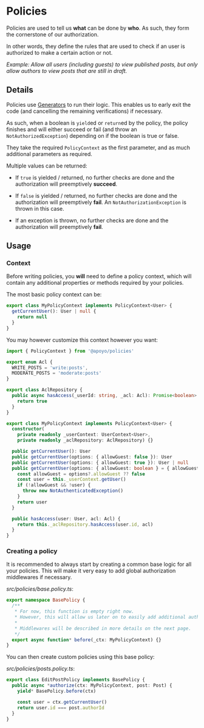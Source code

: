 # Policies

Policies are used to tell us **what** can be done by **who**. As such, they form the cornerstone of our authorization.

In other words, they define the rules that are used to check if an user is authorized to make a certain action or not.

*Example: Allow all users (including guests) to view published posts, but only allow authors to view posts that are still in draft.*

## Details

Policies use [Generators](https://developer.mozilla.org/en-US/docs/Web/JavaScript/Reference/Global_Objects/Generator) to run their logic. This enables us to early exit the code (and cancelling the remaining verifications) if necessary.

As such, when a boolean is `yield`ed or `return`ed by the policy, the policy finishes and will either succeed or fail (and throw an `NotAuthorizedException`) depending on if the boolean is true or false.

They take the required `PolicyContext` as the first parameter, and as much additional parameters as required.

Multiple values can be returned:

- If `true` is yielded / returned, no further checks are done and the authorization will preemptively **succeed**.

- If `false` is yielded / returned, no further checks are done and the authorization will preemptively **fail**. An `NotAuthorizationException` is thrown in this case.

- If an exception is thrown, no further checks are done and the authorization will preemptively **fail**.

## Usage

### Context

Before writing policies, you **will** need to define a policy context, which will contain any additional properties or methods required by your policies.

The most basic policy context can be:

```ts
export class MyPolicyContext implements PolicyContext<User> {
  getCurrentUser(): User | null {
    return null
  }
}
```

You may however customize this context however you want:

```ts
import { PolicyContext } from '@apoyo/policies'

export enum Acl {
  WRITE_POSTS = 'write:posts',
  MODERATE_POSTS = 'moderate:posts'
}

export class AclRepository {
  public async hasAccess(_userId: string, _acl: Acl): Promise<boolean> {
    return true
  }
}

export class MyPolicyContext implements PolicyContext<User> {
  constructor(
    private readonly _userContext: UserContext<User>, 
    private readonly _aclRepository: AclRepository) {}

  public getCurrentUser(): User
  public getCurrentUser(options: { allowGuest: false }): User
  public getCurrentUser(options: { allowGuest: true }): User | null
  public getCurrentUser(options: { allowGuest: boolean } = { allowGuest: false }): User | null {
    const allowGuest = options?.allowGuest ?? false
    const user = this._userContext.getUser()
    if (!allowGuest && !user) {
      throw new NotAuthenticatedException()
    }
    return user
  }

  public hasAccess(user: User, acl: Acl) {
    return this._aclRepository.hasAccess(user.id, acl)
  }
}
```

### Creating a policy

It is recommended to always start by creating a common base logic for all your policies. This will make it very easy to add global authorization middlewares if necessary.

*src/policies/base.policy.ts*:

```ts
export namespace BasePolicy {
  /**
   * For now, this function is empty right now.
   * However, this will allow us later on to easily add additional authorization logic to all policies using this middleware.
   *
   * Middlewares will be described in more details on the next page.
   */
  export async function* before(_ctx: MyPolicyContext) {}
}
```

You can then create custom policies using this base policy:

*src/policies/posts.policy.ts*:

```ts
export class EditPostPolicy implements BasePolicy {
  public async *authorize(ctx: MyPolicyContext, post: Post) {
    yield* BasePolicy.before(ctx)

    const user = ctx.getCurrentUser()
    return user.id === post.authorId
  }
}
```
